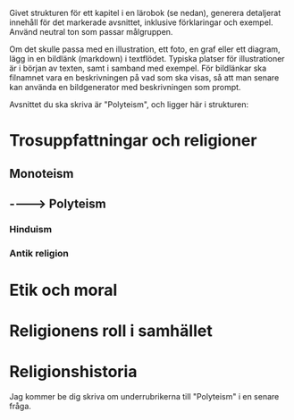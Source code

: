 Givet strukturen för ett kapitel i en lärobok (se nedan), generera detaljerat innehåll för det markerade avsnittet, inklusive förklaringar och exempel.
Använd neutral ton som passar målgruppen.

Om det skulle passa med en illustration, ett foto, en graf eller ett diagram, lägg in en bildlänk (markdown) i textflödet. Typiska platser för illustrationer är i början av texten, samt i samband med exempel.
För bildlänkar ska filnamnet vara en beskrivningen på vad som ska visas, så att man senare kan använda en bildgenerator med beskrivningen som prompt.



Avsnittet du ska skriva är "Polyteism", och ligger här i strukturen:
# Trosuppfattningar och religioner
## Monoteism
## ----> Polyteism
### Hinduism
### Antik religion
# Etik och moral
# Religionens roll i samhället
# Religionshistoria

Jag kommer be dig skriva om underrubrikerna till "Polyteism" i en senare fråga.